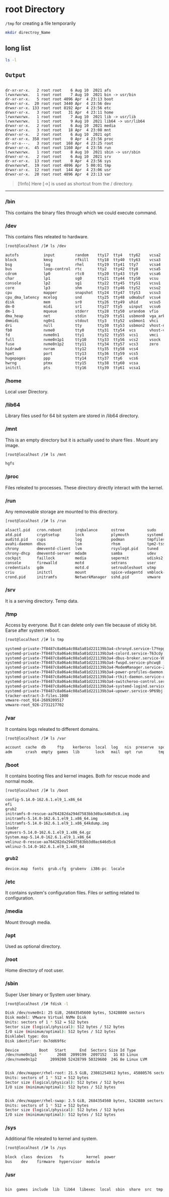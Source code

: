 
# root Directory

`/tmp` for creating a file temporarily

```bash
mkdir directroy_Name
```

## long list

```bash
ls -l
```

## `Output`

```

dr-xr-xr-x.   2 root root    6 Aug 10  2021 afs
lrwxrwxrwx.   1 root root    7 Aug 10  2021 bin -> usr/bin
dr-xr-xr-x.   5 root root 4096 Apr  4 23:13 boot
drwxr-xr-x.  20 root root 3440 Apr  4 23:56 dev
drwxr-xr-x. 133 root root 8192 Apr  4 23:56 etc
drwxr-xr-x.   3 root root   31 Apr  4 23:11 home
lrwxrwxrwx.   1 root root    7 Aug 10  2021 lib -> usr/lib
lrwxrwxrwx.   1 root root    9 Aug 10  2021 lib64 -> usr/lib64
drwxr-xr-x.   2 root root    6 Aug 10  2021 media
drwxr-xr-x.   3 root root   18 Apr  4 23:08 mnt
drwxr-xr-x.   2 root root    6 Aug 10  2021 opt
dr-xr-xr-x. 358 root root    0 Apr  4 23:56 proc
dr-xr-x---.   3 root root  168 Apr  4 23:25 root
drwxr-xr-x.  45 root root 1160 Apr  4 23:56 run
lrwxrwxrwx.   1 root root    8 Aug 10  2021 sbin -> usr/sbin
drwxr-xr-x.   2 root root    6 Aug 10  2021 srv
dr-xr-xr-x.  13 root root    0 Apr  4 23:56 sys
drwxrwxrwt.  19 root root 4096 Apr  5 00:01 tmp
drwxr-xr-x.  12 root root  144 Apr  4 23:06 usr
drwxr-xr-x.  20 root root 4096 Apr  4 23:13 var
```

>[!Info]
>Here [->] is used as shortcut from the / directory.

_______

### /bin

This contains the binary files through which we could execute command.

### /dev

This contains files releated to hardware.

```bash
[root@localhost /]# ls /dev

autofs           input         random    tty17  tty4   tty62    vcsa2
block            kmsg          rfkill    tty18  tty40  tty63    vcsa3
bsg              log           rhel      tty19  tty41  tty7     vcsa4
bus              loop-control  rtc       tty2   tty42  tty8     vcsa5
cdrom            lp0           rtc0      tty20  tty43  tty9     vcsa6
char             lp1           sg0       tty21  tty44  ttyS0    vcsu
console          lp2           sg1       tty22  tty45  ttyS1    vcsu1
core             lp3           shm       tty23  tty46  ttyS2    vcsu2
cpu              mapper        snapshot  tty24  tty47  ttyS3    vcsu3
cpu_dma_latency  mcelog        snd       tty25  tty48  udmabuf  vcsu4
disk             mem           sr0       tty26  tty49  uhid     vcsu5
dm-0             midi          sr1       tty27  tty5   uinput   vcsu6
dm-1             mqueue        stderr    tty28  tty50  urandom  vfio
dma_heap         net           stdin     tty29  tty51  usbmon0  vga_arbiter
dmmidi           ng0n1         stdout    tty3   tty52  usbmon1  vhci
dri              null          tty       tty30  tty53  usbmon2  vhost-net
fb0              nvme0         tty0      tty31  tty54  vcs      vhost-vsock
fd               nvme0n1       tty1      tty32  tty55  vcs1     vmci
full             nvme0n1p1     tty10     tty33  tty56  vcs2     vsock
fuse             nvme0n1p2     tty11     tty34  tty57  vcs3     zero
hidraw0          nvram         tty12     tty35  tty58  vcs4
hpet             port          tty13     tty36  tty59  vcs5
hugepages        ppp           tty14     tty37  tty6   vcs6
hwrng            ptmx          tty15     tty38  tty60  vcsa
initctl          pts           tty16     tty39  tty61  vcsa1

```

### /home

Local user Directory.

### /lib64

Library files used for 64 bit system are stored in /lib64 directory.

### /mnt 

This is an empty directory but it is actually used to share files . Mount any image.

```bash
[root@localhost /]# ls /mnt

hgfs
```

### /proc

Files releated to processes. These directory directly interact with the kernel.


### /run

Any removeable storage are mounted to this directory.

``` bash
[root@localhost /]# ls /run

alsactl.pid   cron.reboot      irqbalance      ostree          sudo
atd.pid       cryptsetup       lock            plymouth        systemd
auditd.pid    cups             log             podman          tmpfiles.d
avahi-daemon  dbus             lsm             rhsm            tpm2-tss
chrony        dmeventd-client  lvm             rsyslogd.pid    tuned
chrony-dhcp   dmeventd-server  mdadm           samba           udev
cockpit       faillock         media           sepermit        udisks2
console       firewalld        motd            setrans         user
credentials   gdm              motd.d          setroubleshoot  utmp
criu          initctl          mount           spice-vdagentd  vmblock-fuse
crond.pid     initramfs        NetworkManager  sshd.pid        vmware

```

### /srv 

It is a serving directory. Temp data.

### /tmp

Access by everyone. But it can delete only own file because of sticky bit. Earse after system reboot.

```bash
[root@localhost /]# ls tmp

systemd-private-7f8487c8a06a4c08a5a01d221139b3a4-chronyd.service-l7Yepg
systemd-private-7f8487c8a06a4c08a5a01d221139b3a4-colord.service-T63cdy
systemd-private-7f8487c8a06a4c08a5a01d221139b3a4-dbus-broker.service-V8ziHO
systemd-private-7f8487c8a06a4c08a5a01d221139b3a4-fwupd.service-phcwq8
systemd-private-7f8487c8a06a4c08a5a01d221139b3a4-ModemManager.service-Z7ugnz
systemd-private-7f8487c8a06a4c08a5a01d221139b3a4-power-profiles-daemon.service-uGVYNO
systemd-private-7f8487c8a06a4c08a5a01d221139b3a4-rtkit-daemon.service-owoYGc
systemd-private-7f8487c8a06a4c08a5a01d221139b3a4-switcheroo-control.service-n32RMX
systemd-private-7f8487c8a06a4c08a5a01d221139b3a4-systemd-logind.service-afl49a
systemd-private-7f8487c8a06a4c08a5a01d221139b3a4-upower.service-9P69bj
tracker-extract-3-files.1000
vmware-root_914-2689209517
vmware-root_926-2731217702
```

### /var

It contains logs releated to different domains.

```bash
[root@localhost /]# ls /var

account  cache  db     ftp    kerberos  local  log   nis  preserve  spool  yp
adm      crash  empty  games  lib       lock   mail  opt  run       tmp
```
### /boot

It contains  booting files and kernel images. Both for rescue mode and normal mode.

```bash
[root@localhost /]# ls /boot

config-5.14.0-162.6.1.el9_1.x86_64
efi
grub2
initramfs-0-rescue-aa764282da294d7583bb3d0ac646d5c8.img
initramfs-5.14.0-162.6.1.el9_1.x86_64.img
initramfs-5.14.0-162.6.1.el9_1.x86_64kdump.img
loader
symvers-5.14.0-162.6.1.el9_1.x86_64.gz
System.map-5.14.0-162.6.1.el9_1.x86_64
vmlinuz-0-rescue-aa764282da294d7583bb3d0ac646d5c8
vmlinuz-5.14.0-162.6.1.el9_1.x86_64

```

#### grub2

```bash
device.map  fonts  grub.cfg  grubenv  i386-pc  locale
```

### /etc 

It contains system's configuration files. Files or setting related to configuration.

### /media

Mount through media.

### /opt 

Used as optional directory.

### /root

Home directory of root user.

### /sbin

Super User binary or System user binary. 

```bash
[root@localhost /]# fdisk -l

Disk /dev/nvme0n1: 25 GiB, 26843545600 bytes, 52428800 sectors
Disk model: VMware Virtual NVMe Disk
Units: sectors of 1 * 512 = 512 bytes
Sector size (logical/physical): 512 bytes / 512 bytes
I/O size (minimum/optimal): 512 bytes / 512 bytes
Disklabel type: dos
Disk identifier: 0x7dd69f6c

Device         Boot   Start      End  Sectors Size Id Type
/dev/nvme0n1p1 *       2048  2099199  2097152   1G 83 Linux
/dev/nvme0n1p2      2099200 52428799 50329600  24G 8e Linux LVM


Disk /dev/mapper/rhel-root: 21.5 GiB, 23081254912 bytes, 45080576 sectors
Units: sectors of 1 * 512 = 512 bytes
Sector size (logical/physical): 512 bytes / 512 bytes
I/O size (minimum/optimal): 512 bytes / 512 bytes


Disk /dev/mapper/rhel-swap: 2.5 GiB, 2684354560 bytes, 5242880 sectors
Units: sectors of 1 * 512 = 512 bytes
Sector size (logical/physical): 512 bytes / 512 bytes
I/O size (minimum/optimal): 512 bytes / 512 bytes

```

### /sys

Additional file releated to kernel and system.

```bash
[root@localhost /]# ls /sys

block  class  devices   fs          kernel  power
bus    dev    firmware  hypervisor  module

```

### /usr

```bash

bin  games  include  lib  lib64  libexec  local  sbin  share  src  tmp

```
